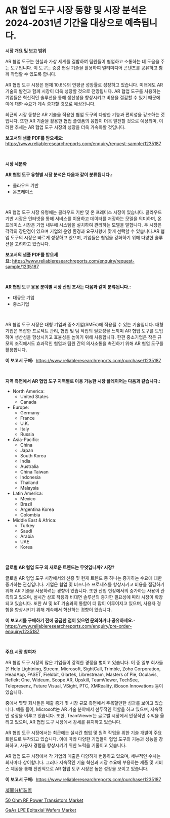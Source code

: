 <p><h1>AR 협업 도구 시장 동향 및 시장 분석은 2024-2031년 기간을 대상으로 예측됩니다.</h1></p><p><strong>시장 개요 및 보고 범위</strong></p>
<p><p>AR 협업 도구는 현실과 가상 세계를 결합하여 팀원들이 협업하고 소통하는 데 도움을 주는 도구입니다. 이 도구는 증강 현실 기술을 활용하여 멀티미디어 콘텐츠를 공유하고 함께 작업할 수 있도록 합니다.</p><p>AR 협업 도구 시장은 현재 10.6%의 연평균 성장률로 성장하고 있습니다. 미래에도 AR 기술의 발전과 함께 시장이 더욱 성장할 것으로 전망됩니다. AR 협업 도구를 사용하는 기업들은 혁신적인 솔루션을 통해 생산성을 향상시키고 비용을 절감할 수 있기 때문에 이에 대한 수요가 계속 증가할 것으로 예상됩니다.</p><p>최근의 시장 동향은 AR 기술을 적용한 협업 도구의 다양한 기능과 편의성을 강조하는 것입니다. 또한 AR 기술을 활용한 협업 플랫폼의 융합이 더욱 발전할 것으로 예상되며, 이러한 추세는 AR 협업 도구 시장의 성장을 더욱 가속화할 것입니다.</p></p>
<p><strong>보고서의 샘플 PDF를 받으세요:</strong> <a href="https://www.reliableresearchreports.com/enquiry/request-sample/1235187">https://www.reliableresearchreports.com/enquiry/request-sample/1235187</a></p>
<p>&nbsp;</p>
<p><strong>시장 세분화</strong></p>
<p><strong>AR 협업 도구 유형별 시장 분석은 다음과 같이 분류됩니다.:</strong></p>
<p><ul><li>클라우드 기반</li><li>온프레미스</li></ul></p>
<p>&nbsp;</p>
<p><p>AR 협업 도구 시장 유형에는 클라우드 기반 및 온 프레미스 시장이 있습니다. 클라우드 기반 시장은 인터넷을 통해 서비스를 이용하고 데이터를 저장하는 모델을 의미하며, 온 프레미스 시장은 기업 내부에 시스템을 설치하여 관리하는 모델을 말합니다. 두 시장은 각각의 장단점이 있으며 기업의 운영 환경과 요구사항에 맞게 선택할 수 있습니다.AR 협업 도구의 시장은 빠르게 성장하고 있으며, 기업들은 협업을 강화하기 위해 다양한 솔루션을 고려하고 있습니다.</p></p>
<p><strong>보고서의 샘플 PDF를 받으세요:</strong>&nbsp;<a href="https://www.reliableresearchreports.com/enquiry/request-sample/1235187">https://www.reliableresearchreports.com/enquiry/request-sample/1235187</a></p>
<p>&nbsp;</p>
<p><strong> AR 협업 도구 응용 분야별 시장 산업 조사는 다음과 같이 분류됩니다.:</strong></p>
<p><ul><li>대규모 기업</li><li>중소기업</li></ul></p>
<p>&nbsp;</p>
<p><p>AR 협업 도구 시장은 대형 기업과 중소기업(SMEs)에 적용될 수 있는 기술입니다. 대형 기업은 복잡한 프로젝트 관리, 협업 및 팀 작업의 필요성을 느끼며 AR 협업 도구를 도입하여 생산성을 향상시키고 효율성을 높이기 위해 사용합니다. 한편 중소기업은 작은 규모의 조직에서도 효과적인 협업과 팀원 간의 의사소통을 촉진하기 위해 AR 협업 도구를 활용합니다.</p></p>
<p><strong>이 보고서 구매:</strong>&nbsp; <a href="https://www.reliableresearchreports.com/purchase/1235187">https://www.reliableresearchreports.com/purchase/1235187</a></p>
<p>&nbsp;</p>
<p><strong>지역 측면에서 AR 협업 도구 지역별로 이용 가능한 시장 플레이어는 다음과 같습니다.:</strong></p>
<p><ul>
    <li>
        North America:
        <ul>
            <li>United States</li>
            <li>Canada</li>
        </ul>
    </li>
    <li>
        Europe:
        <ul>
            <li>Germany</li>
            <li>France</li>
            <li>U.K.</li>
            <li>Italy</li>
            <li>Russia</li>
        </ul>
    </li>
    <li>
        Asia-Pacific:
        <ul>
            <li>China</li>
            <li>Japan</li>
            <li>South Korea</li>
            <li>India</li>
            <li>Australia</li>
            <li>China Taiwan</li>
            <li>Indonesia</li>
            <li>Thailand</li>
            <li>Malaysia</li>
        </ul>
    </li>
    <li>
        Latin America:
        <ul>
            <li>Mexico</li>
            <li>Brazil</li>
            <li>Argentina Korea</li>
            <li>Colombia</li>
        </ul>
    </li>
    <li>
        Middle East & Africa:
        <ul>
            <li>Turkey</li>
            <li>Saudi</li>
            <li>Arabia</li>
            <li>UAE</li>
            <li>Korea</li>
        </ul>
    </li>
    </ul></p>
<p>&nbsp;</p>
<p><strong>글로벌 AR 협업 도구 의 새로운 트렌드는 무엇입니까? 시장?</strong></p>
<p><p>글로벌 AR 협업 도구 시장에서의 신흥 및 현재 트렌드 중 하나는 증가하는 수요에 대한 증가하는 관심입니다. 기업은 협업 및 비즈니스 프로세스를 향상시키고 비용을 절감하기 위해 AR 기술을 사용하려는 경향이 있습니다. 또한 산업 현장에서의 증가하는 사용이 관측되고 있으며, 실시간 상호 작용과 비대면 솔루션의 증가한 필요성에 따라 시장이 확장되고 있습니다. 또한 AI 및 IoT 기술과의 통합이 더 많이 이루어지고 있으며, 사용자 경험을 향상시키기 위해 계속해서 혁신하는 경향이 있습니다.</p></p>
<p><strong>이 보고서를 구매하기 전에 궁금한 점이 있으면 문의하거나 공유하세요.</strong>- <a href="https://www.reliableresearchreports.com/enquiry/pre-order-enquiry/1235187">https://www.reliableresearchreports.com/enquiry/pre-order-enquiry/1235187</a></p>
<p>&nbsp;</p>
<p><strong>주요 시장 참여자</strong></p>
<p><p>AR 협업 도구 시장의 많은 기업들이 강력한 경쟁을 벌이고 있습니다. 이 중 일부 회사들은 Help Lightning, Streem, Microsoft, SightCall, Trimble, Zoho Corporation, HeadApp, FASET, Fieldbit, Glartek, Librestream, Masters of Pie, Oculavis, Reflekt One, Wideum, Scope AR, Upskill, TeamViewer, TechSee, Telepresenz, Future Visual, VSight, PTC, XMReality, iBoson Innovations 등이 있습니다.</p><p>중에서 몇몇 회사들은 매출 증가 및 시장 규모 측면에서 주목할만한 성과를 보이고 있습니다. 예를 들어, Microsoft는 AR 기술 분야에서 선두적인 역할을 하고 있으며, 지속적인 성장을 이루고 있습니다. 또한, TeamViewer는 글로벌 시장에서 안정적인 수익을 올리고 있으며, AR 협업 도구 시장에서 강세를 유지하고 있습니다.</p><p>AR 협업 도구 시장에서는 최근에는 실시간 협업 및 원격 작업을 위한 기술 개발이 주요 트렌드로 부각되고 있습니다. 이에 따라 다양한 기업들이 협업 도구의 기능과 성능을 강화하고, 사용자 경험을 향상시키기 위한 노력을 기울이고 있습니다.</p><p>AR 협업 도구 시장에서 각 기업의 매출은 다양하게 변동하고 있으며, 세부적인 수치는 회사마다 상이합니다. 그러나 지속적인 기술 혁신과 시장 수요에 부응하는 제품 및 서비스 제공을 통해 전반적으로 AR 협업 도구 시장은 높은 성장을 보이고 있습니다.</p></p>
<p><strong>이 보고서 구매:</strong>&nbsp;&nbsp;<a href="https://www.reliableresearchreports.com/purchase/1235187">https://www.reliableresearchreports.com/purchase/1235187</a></p>
<p><p><a href="https://github.com/Sophiaard2003/Market-Research-Report-List-1/blob/main/298690212925.md">凝固分析装置</a></p><p><a href="https://github.com/jerrycopelandthomaswsqd8q/Market-Research-Report-List-2/blob/main/50-ohm-rf-power-transistors-market.md">50 Ohm RF Power Transistors Market</a></p><p><a href="https://github.com/brenzgnarento/Market-Research-Report-List-1/blob/main/gaas-lpe-epitaxial-wafers-market.md">GaAs LPE Epitaxial Wafers Market</a></p></p>
